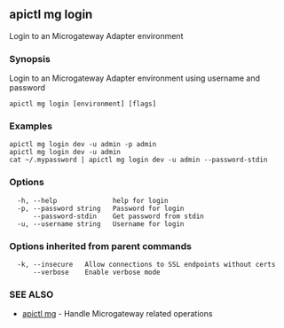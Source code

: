 ## apictl mg login

Login to an Microgateway Adapter environment

### Synopsis

Login to an Microgateway Adapter environment using username and password

```
apictl mg login [environment] [flags]
```

### Examples

```
apictl mg login dev -u admin -p admin
apictl mg login dev -u admin
cat ~/.mypassword | apictl mg login dev -u admin --password-stdin
```

### Options

```
  -h, --help              help for login
  -p, --password string   Password for login
      --password-stdin    Get password from stdin
  -u, --username string   Username for login
```

### Options inherited from parent commands

```
  -k, --insecure   Allow connections to SSL endpoints without certs
      --verbose    Enable verbose mode
```

### SEE ALSO

* [apictl mg](apictl_mg.md)	 - Handle Microgateway related operations

